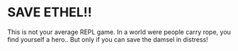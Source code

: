 <h1>SAVE ETHEL!!</h1>
  This is not your average REPL game.  
  In a world were people carry rope, you find yourself a hero..
  But only if you can save the damsel in distress!
  
